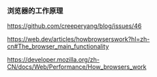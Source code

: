 ### 浏览器的工作原理 
<https://github.com/creeperyang/blog/issues/46>

<https://web.dev/articles/howbrowserswork?hl=zh-cn#The_browser_main_functionality>  

<https://developer.mozilla.org/zh-CN/docs/Web/Performance/How_browsers_work>
